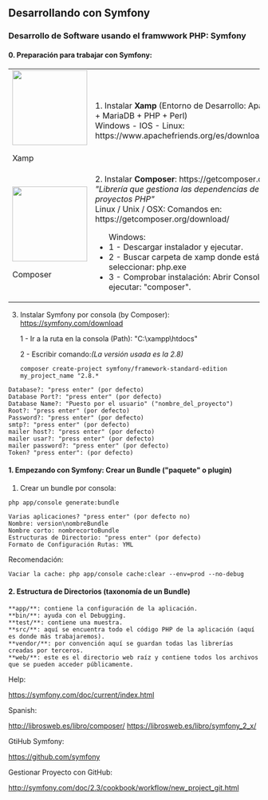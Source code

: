 ## Desarrollando con Symfony
### Desarrollo de Software usando el framwwork PHP: Symfony

#### 0. Preparación para trabajar con Symfony:



<table>
	<tr>
		<td>
			<div
				<a href="https://www.apachefriends.org/es/index.html" target="_blank">
					<img src="https://d16zszyyqlzz6z.cloudfront.net/images/xampp-logo-ac950edf.svg" width="150">
					<br><p>Xamp</p>
				</a>
			</div>
		</td>
		<td>
			<div>
				1. Instalar <b>Xamp</b> (Entorno de Desarrollo: Apache + MariaDB + PHP + Perl)<br>
				Windows - IOS - Linux: https://www.apachefriends.org/es/download.html
    	</div>
    </td>
	</tr>
	<tr>
		<td>
			<div
				<a href="https://getcomposer.org/" target="_blank">
					<img src="https://getcomposer.org/img/logo-composer-transparent2.png" width="150">
					<br><p>Composer</p>
				</a>
			</div>
		</td>
		<td>
			<div>
				2. Instalar <b>Composer</b>: https://getcomposer.org/<br>
				<i>"Librería que gestiona las dependencias de los proyectos PHP"</i><br>
				Linux / Unix / OSX: Comandos en: https://getcomposer.org/download/<br>
					<ul>Windows:
					    <li>1 - Descargar instalador y ejecutar.</li>
					    <li>2 - Buscar carpeta de xamp donde está php y seleccionar: php.exe</li>
					    <li>3 - Comprobar instalación: Abrir Consola y ejecutar: "composer".</li>
					</ul>
    	</div>
    </td>
	</tr>
</table>

3. Instalar Symfony por consola (by Composer): https://symfony.com/download  

    1 - Ir a la ruta en la consola (Path): "C:\xampp\htdocs\"

    2 - Escribir comando:_(La versión usada es la 2.8)_  

	~~~
	composer create-project symfony/framework-standard-edition my_project_name "2.8.*
	~~~
  
~~~
Database?: "press enter" (por defecto)
Database Port?: "press enter" (por defecto)
Database Name?: "Puesto por el usuario" ("nombre_del_proyecto")
Root?: "press enter" (por defecto)
Password?: "press enter" (por defecto)
smtp?: "press enter" (por defecto)
mailer host?: "press enter" (por defecto)
mailer usar?: "press enter" (por defecto)
mailer password?: "press enter" (por defecto)
Token? "press enter": (por defecto)
~~~

#### 1. Empezando con Symfony: Crear un Bundle ("paquete" o plugin)
1. Crear un bundle por consola:  
~~~
php app/console generate:bundle
~~~

~~~
Varias aplicaciones? "press enter" (por defecto no)
Nombre: version\nombreBundle
Nombre corto: nombrecortoBundle
Estructuras de Directorio: "press enter" (por defecto)
Formato de Configuración Rutas: YML
~~~

Recomendación:
~~~
Vaciar la cache: php app/console cache:clear --env=prod --no-debug
~~~

#### 2. Estructura de Directorios (taxonomía de un Bundle)
    **app/**: contiene la configuración de la aplicación.
    **bin/**: ayuda con el Debugging.
    **test/**: contiene una muestra.
    **src/**: aquí se encuentra todo el código PHP de la aplicación (aquí es donde más trabajaremos).
    **vendor/**: por convención aquí se guardan todas las librerías creadas por terceros.
    **web/**: este es el directorio web raíz y contiene todos los archivos que se pueden acceder públicamente.


Help:  

https://symfony.com/doc/current/index.html


Spanish:  

http://librosweb.es/libro/composer/
https://librosweb.es/libro/symfony_2_x/

GtiHub Symfony:  

https://github.com/symfony  

Gestionar Proyecto con GitHub:  

http://symfony.com/doc/2.3/cookbook/workflow/new_project_git.html
